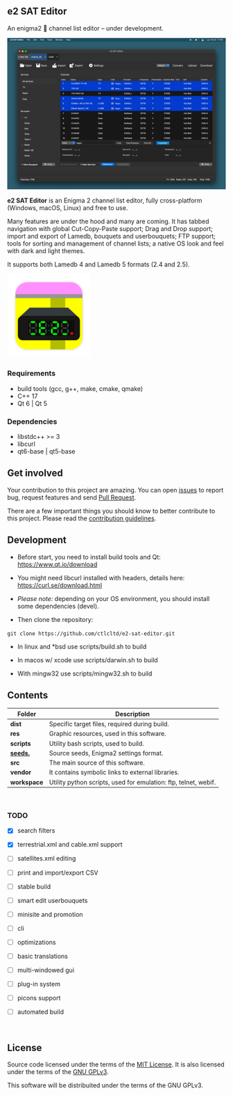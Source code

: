 ## e2 SAT Editor

An enigma2 📡 channel list editor – under development.

[![A screenshot of e2 SAT Editor](res/screenshot.png "e2 SAT Editor (screenshot)")](res/screenshot.png?raw=true)

**e2 SAT Editor** is an Enigma 2 channel list editor, fully cross-platform (Windows, macOS, Linux) and free to use.

Many features are under the hood and many are coming. It has tabbed navigation with global Cut-Copy-Paste support; Drag and Drop support; import and export of Lamedb, bouquets and userbouquets; FTP support; tools for sorting and management of channel lists; a native OS look and feel with dark and light themes.

It supports both Lamedb 4 and Lamedb 5 formats (2.4 and 2.5).

<img src="res/e2-sat-editor.svg" width="192" height="192" alt="e2 SAT Editor (icon)" title="Icon">


### Requirements

* build tools (gcc, g++, make, cmake, qmake)
* C++ 17
* Qt 6 \| Qt 5


### Dependencies

* libstdc++ >= 3
* libcurl
* qt6-base \| qt5-base


## Get involved

Your contribution to this project are amazing. You can open [issues](https://github.com/ctlcltd/e2-sat-editor/issues) to report bug, request features and send [Pull Request](https://github.com/ctlcltd/e2-sat-editor/pulls).

There are a few important things you should know to better contribute to this project. Please read the [contribution guidelines](CONTRIBUTING.md).


## Development

- Before start, you need to install build tools and Qt: https://www.qt.io/download

- You might need libcurl installed with headers, details here: https://curl.se/download.html

- *Please note:* depending on your OS environment, you should install some dependencies (devel).

- Then clone the repository:

```git clone https://github.com/ctlcltd/e2-sat-editor.git```

- In linux and \*bsd use scripts/build.sh to build

- In macos w/ xcode use scripts/darwin.sh to build

- With mingw32 use scripts/mingw32.sh to build


## Contents

|Folder|Description|
|-|-|
|**dist**|Specific target files, required during build.|
|**res**|Graphic resources, used in this software.|
|**scripts**|Utility bash scripts, used to build.|
|**[seeds.](https://ctlcltd.github.io/e2-sat-editor/seeds./)**|Source seeds, Enigma2 settings format.|
|**src**|The main source of this software.|
|**vendor**|It contains symbolic links to external libraries.|
|**workspace**|Utility python scripts, used for emulation: ftp, telnet, webif.|


&nbsp;
### TODO

- [x] search filters
- [x] terrestrial.xml and cable.xml support
- [ ] satellites.xml editing
- [ ] print and import/export CSV
- [ ] stable build
- [ ] smart edit userbouquets
- [ ] minisite and promotion
- [ ] cli
- [ ] optimizations
- [ ] basic translations
- [ ] multi-windowed gui
- [ ] plug-in system
- [ ] picons support
- [ ] automated build


&nbsp;
## License

Source code licensed under the terms of the [MIT License](LICENSE). It is also licensed under the terms of the [GNU GPLv3](src/COPYING).

This software will be distribuited under the terms of the GNU GPLv3.
